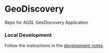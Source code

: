 # GeoDiscovery
Repo for AGSL GeoDiscovery Application

### Local Development

Follow the instructions in the [development notes](https://github.com/UWM-Libraries/GeoDiscovery/blob/main/docs/development.md).

